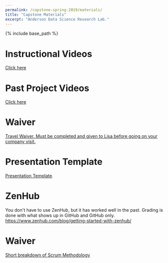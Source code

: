 ```yaml
---
permalink: /capstone-spring-2019/materials/
title: "Capstone Materials"
excerpt: "Anderson Data Science Research Lab."
---
```


{% include base_path %}

# Instructional Videos
<a href="https://drive.google.com/drive/folders/0B3RPe0LZuiWCQzdfYlF3aF9wY2c">Click here</a>

# Past Project Videos
<a href="https://www.youtube.com/user/csatcofc/videos">Click here</a>

# Waiver
<a href="/capstone_spring_2019/student-release-domestic-travel 2017.pdf">Travel Waiver. Must be completed and given to Lisa before going on your company visit.</a>

# Presentation Template
<a href="https://docs.google.com/presentation/d/1FXOYheNbW_wRmoj2enhSs-NtcU8U3gMlQF5D7N2Vlg0/edit?usp=sharing">Presentation Template</a>.

# ZenHub
You don't have to use ZenHub, but it has worked well in the past. Grading is done with what shows up in GitHub and GitHub only. <a href="https://www.zenhub.com/blog/getting-started-with-zenhub/">https://www.zenhub.com/blog/getting-started-with-zenhub/</a>

# Waiver
<a href="/capstone_spring_2019/Scrum_Methodology.pdf">Short breakdown of Scrum Methodology</a>
